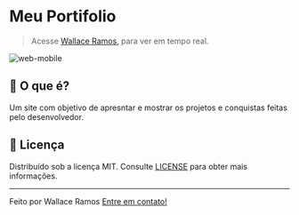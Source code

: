 # Meu Portifolio
> Acesse  [Wallace Ramos,](https://wallaceramos.github.io/) para ver em tempo real.




![web-mobile](https://raw.githubusercontent.com/WallaceRamos/wallaceramos.github.io/master/img/exp.png)

## 🤔 O que é?

Um site com objetivo de apresntar e mostrar os projetos e conquistas feitas pelo desenvolvedor.


## 📝 Licença

Distribuído sob a licença MIT. Consulte [LICENSE](LICENSE) para obter mais informações.
 
--- 

Feito por Wallace Ramos [Entre em contato!](https://www.linkedin.com/in/wallace-ramos-653110162/)